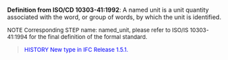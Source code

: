 ﻿**Definition from ISO/CD 10303-41:1992**: A named unit is a unit quantity associated with the word, or group of words, by which the unit is identified.

> <font size="-1">
  NOTE Corresponding STEP name: named_unit, please refer to ISO/IS 10303-41:1994
  for the final definition of the formal standard.
</font>

> <font size="-1" color="#0000FF">HISTORY New type in IFC Release 1.5.1.
</font>
